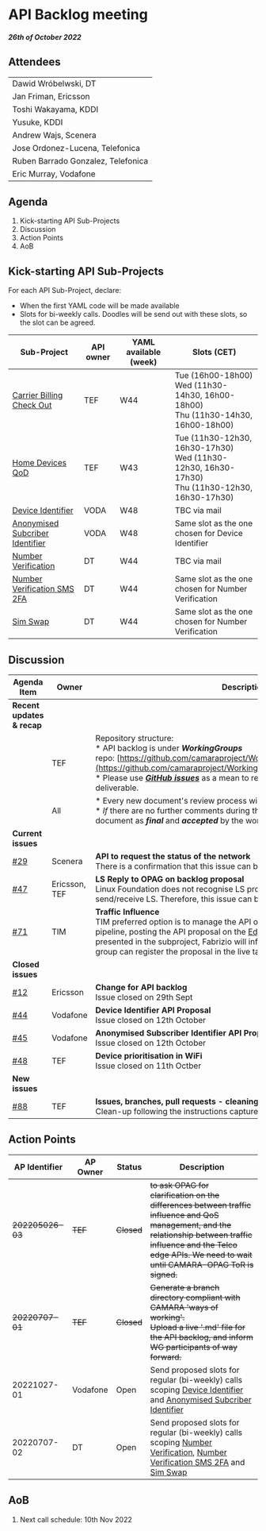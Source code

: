 # API Backlog meeting

#### *26th of October 2022*

## Attendees

| |
| --- |
|Dawid Wróbelwski, DT|
|Jan Friman, Ericsson|
|Toshi Wakayama, KDDI|
|Yusuke, KDDI|
|Andrew Wajs, Scenera|
|Jose Ordonez-Lucena, Telefonica|
|Ruben Barrado Gonzalez, Telefonica|
|Eric Murray, Vodafone|

## Agenda

1. Kick-starting API Sub-Projects
2. Discussion
3. Action Points
4. AoB


## Kick-starting API Sub-Projects

For each API Sub-Project, declare:
- When the first YAML code will be made available
- Slots for bi-weekly calls. Doodles will be send out with these slots, so the slot can be agreed. 

| Sub-Project | API owner | YAML available (week) | Slots (CET) |
| -- | -- | -- | -- |
| [Carrier Billing Check Out](https://github.com/camaraproject/CarrierBillingCheckOut) | TEF  | W44 | Tue (16h00-18h00)<br>Wed (11h30-14h30, 16h00-18h00)</br>Thu (11h30-14h30, 16h00-18h00)</br>|
| [Home Devices QoD](https://github.com/camaraproject/HomeDevicesQoD) | TEF  | W43 | Tue (11h30-12h30, 16h30-17h30)<br>Wed (11h30-12h30, 16h30-17h30)</br>Thu (11h30-12h30, 16h30-17h30)</br>|
| [Device Identifier](https://github.com/camaraproject/DeviceIdentifier) | VODA | W48 | TBC via mail |
| [Anonymised Subcriber Identifier](https://github.com/camaraproject/AnonymisedSubscriberIdentifier) | VODA | W48 | Same slot as the one chosen for Device Identifier |
| [Number Verification](https://github.com/camaraproject/NumberVerification) | DT | W44 | TBC via mail|
| [Number Verification SMS 2FA](https://github.com/camaraproject/NumberVerificationSMS2FA) | DT | W44 | Same slot as the one chosen for Number Verification |
| [Sim Swap](https://github.com/camaraproject/SimSwap) | DT | W44 | Same slot as the one chosen for Number Verification|




## Discussion

| **Agenda  Item**  |  Owner| Description |
| ----------- | --- | ----------- |
| **Recent updates & recap** | | 
| | TEF | Repository structure: <br>\* API backlog is under <i>**WorkingGroups**</i> repo: [https://github.com/camaraproject/WorkingGroups/tree/main/APIbacklog](https://github.com/camaraproject/WorkingGroups/tree/main/APIBacklog)<br>\* Please use [***GitHub issues***](https://github.com/camaraproject/WorkingGroups/issues?q=is%3Aissue+is%3Aopen+label%3Acommonalities) as a mean to review or verify the status of each deliverable. | 
|  | All| \* Every new document's review process will have a dedicated GitHub issue<br>\* *If* there are no further comments during that period we consider the document as <b>*final*</b> and <b>*accepted*</b> by the working group. |
| **Current issues** |  |  |
| [#29](https://github.com/camaraproject/WorkingGroups/issues/29)  | Scenera | **API to request the status of the network**<br>There is a confirmation that this issue can be closed|
| [#47](https://github.com/camaraproject/WorkingGroups/issues/47) | Ericsson, TEF | **LS Reply to OPAG on backlog proposal**<br>Linux Foundation does not recognise LS procedure, so CAMARA cannot send/receive LS. Therefore, this issue can be closed. |
| [#71](https://github.com/camaraproject/WorkingGroups/issues/71) | TIM | **Traffic Influence** <br> TIM preferred option is to manage the API onboarding using option B in the pipeline, posting the API proposal on the [EdgeCloudWG subproject](https://github.com/camaraproject/EdgeCloud). When presented in the subproject, Fabrizio will inform  API backlog accordingly, so the group can register the proposal in the live table.|
| **Closed issues** |  |  |
| [#12](https://github.com/camaraproject/WorkingGroups/issues/12)  | Ericsson | **Change for API backlog**<br> Issue closed on 29th Sept |
| [#44](https://github.com/camaraproject/WorkingGroups/issues/44) | Vodafone | **Device Identifier API Proposal** <br> Issue closed on 12th October |
| [#45](https://github.com/camaraproject/WorkingGroups/issues/45)| Vodafone | **Anonymised Subscriber Identifier API Proposal** <br>Issue closed on 12th October |
| [#48](https://github.com/camaraproject/WorkingGroups/issues/48) | TEF | **Device prioritisation in WiFi** <br> Issue closed on 11th Octber|
| **New issues** |  | |
| [#88](https://github.com/camaraproject/WorkingGroups/issues/88) | TEF | **Issues, branches, pull requests - cleaning "API backlog Working Group"** <br> Clean-up following the instructions captured in this [Governance document](https://github.com/camaraproject/Governance/blob/main/ProjectStructureAndRoles.md)|
  
## Action Points

| AP Identifier | AP Owner | Status | Description |
| ------------- | -------- | ------ | ----------- |
| ~~202205026-03~~ | ~~TEF~~ | ~~Closed~~ |~~to ask OPAG for clarification on the differences between traffic influence and QoS management, and the relationship between traffic influence and the Telco edge APIs. We need to wait until CAMARA-OPAG ToR is signed.~~ |
| ~~20220707-01~~ | ~~TEF~~ | ~~Closed~~ |~~Generate a branch directory compliant with CAMARA 'ways of working'.<br>Upload a live '.md' file for the API backlog, and inform WG participants of way forward.~~ |
| 20221027-01 | Vodafone | Open | Send proposed slots for regular (bi-weekly) calls scoping [Device Identifier](https://github.com/camaraproject/DeviceIdentifier) and [Anonymised Subcriber Identifier](https://github.com/camaraproject/AnonymisedSubscriberIdentifier) |
| 20220707-02 | DT | Open | Send proposed slots for regular (bi-weekly) calls scoping [Number Verification](https://github.com/camaraproject/NumberVerification), [Number Verification SMS 2FA](https://github.com/camaraproject/NumberVerificationSMS2FA) and [Sim Swap](https://github.com/camaraproject/SimSwap)|



## AoB

1. Next call schedule: 10th Nov 2022
 
